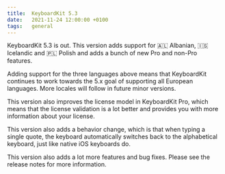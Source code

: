 ```yaml
---
title:  KeyboardKit 5.3
date:   2021-11-24 12:00:00 +0100
tags:   general
---
```


KeyboardKit 5.3 is out. This version adds support for 🇦🇱 Albanian, 🇮🇸 Icelandic and 🇵🇱 Polish and adds a bunch of new Pro and non-Pro features.

Adding support for the three languages above means that KeyboardKit continues to work towards the 5.x goal of supporting all European languages. More locales will follow in future minor versions.

This version also improves the license model in KeyboardKit Pro, which means that the license validation is a lot better and provides you with more information about your license.

This version also adds a behavior change, which is that when typing a single quote, the keyboard automatically switches back to the alphabetical keyboard, just like native iOS keyboards do.

This version also adds a lot more features and bug fixes. Please see the release notes for more information.